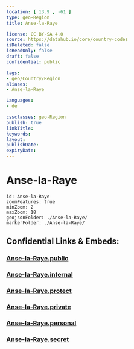 ```yaml
---
location: [ 13.9 , -61 ] 
type: geo-Region
title: Anse-la-Raye

license: CC BY-SA 4.0
source: https://datahub.io/core/country-codes
isDeleted: false
isReadOnly: false
draft: false
confidential: public

tags:
- geo/Country/Region
aliases:
- Anse-la-Raye

Languages:
- de

cssclasses: geo-Region
publish: true
linkTitle: 
keywords: 
layout: 
publishDate: 
expiryDate: 
---
```


# Anse-la-Raye

```leaflet
id: Anse-la-Raye
zoomFeatures: true 
minZoom: 2 
maxZoom: 18
geojsonFolder: ./Anse-la-Raye/
markerFolder: ./Anse-la-Raye/
```


## Confidential Links & Embeds: 

### [Anse-la-Raye.public](/_public/\Earth\Continent\America~Caribbean\Saint_Lucia\Districts~Saint_LuciaAnse-la-Raye.public.md) 

### [Anse-la-Raye.internal](/_internal/\Earth\Continent\America~Caribbean\Saint_Lucia\Districts~Saint_LuciaAnse-la-Raye.internal.md) 

### [Anse-la-Raye.protect](/_protect/\Earth\Continent\America~Caribbean\Saint_Lucia\Districts~Saint_LuciaAnse-la-Raye.protect.md) 

### [Anse-la-Raye.private](/_private/\Earth\Continent\America~Caribbean\Saint_Lucia\Districts~Saint_LuciaAnse-la-Raye.private.md) 

### [Anse-la-Raye.personal](/_personal/\Earth\Continent\America~Caribbean\Saint_Lucia\Districts~Saint_LuciaAnse-la-Raye.personal.md) 

### [Anse-la-Raye.secret](/_secret/\Earth\Continent\America~Caribbean\Saint_Lucia\Districts~Saint_LuciaAnse-la-Raye.secret.md)

